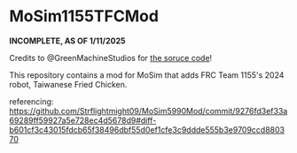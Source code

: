 # MoSim1155TFCMod

**INCOMPLETE, AS OF 1/11/2025**

Credits to @GreenMachineStudios for [the soruce code](https://github.com/GreenMachineStudios/MoSimPublic)!

This repository contains a mod for MoSim that adds FRC Team 1155's 2024 robot, Taiwanese Fried Chicken.

referencing: https://github.com/Strflightmight09/MoSim5990Mod/commit/9276fd3ef33a69289ff59927a5e728ec4d5678d9#diff-b601cf3c43015fdcb65f38496dbf55d0ef1cfe3c9ddde555b3e9709ccd880370